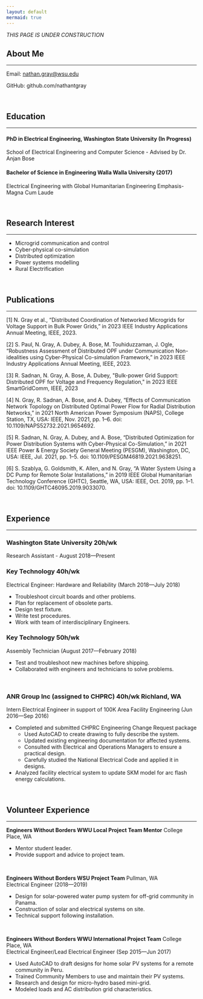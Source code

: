 ```yaml
---
layout: default
mermaid: true
---
```


*THIS PAGE IS UNDER CONSTRUCTION*

## About Me

-------------------------

Email: nathan.gray@wsu.edu

GitHub: github.com/nathantgray

<br/>

## Education

-------------------------

#### **PhD in Electrical Engineering**, Washington State University (In Progress)
School of Electrical Engineering and Computer Science - Advised by Dr. Anjan Bose

#### **Bachelor of Science in Engineering** Walla Walla University (2017)
Electrical Engineering with Global Humanitarian Engineering Emphasis-Magna Cum Laude

<br/>

## Research Interest

-------------------------

 - Microgrid communication and control
 - Cyber-physical co-simulation
 - Distributed optimization
 - Power systems modelling
 - Rural Electrification

<br/>

## Publications

-------------------------

[1] N. Gray et al., “Distributed Coordination of Networked Microgrids for Voltage Support in Bulk Power Grids,” in 2023 IEEE Industry Applications Annual Meeting, IEEE, 2023.

[2] S. Paul, N. Gray, A. Dubey, A. Bose, M. Touhiduzzaman, J. Ogle, “Robustness Assessment of Distributed OPF under 
Communication 
Non-idealities using Cyber-Physical Co-simulation Framework,” in 2023 IEEE Industry Applications Annual Meeting, IEEE, 2023.

[3] R. Sadnan, N. Gray, A. Bose, A. Dubey, "Bulk-power Grid Support: Distributed OPF for Voltage and Frequency 
Regulation," in 2023 IEEE SmartGridComm, IEEE, 2023

[4] N. Gray, R. Sadnan, A. Bose, and A. Dubey, “Effects of Communication Network Topology on Distributed Optimal 
Power Flow for Radial Distribution Networks,” in 2021 North American Power Symposium (NAPS), College Station, TX, USA: IEEE, Nov. 2021, pp. 1–6. doi: 10.1109/NAPS52732.2021.9654692.

[5] R. Sadnan, N. Gray, A. Dubey, and A. Bose, “Distributed Optimization for Power Distribution Systems with 
Cyber-Physical Co-Simulation,” in 2021 IEEE Power & Energy Society General Meeting (PESGM), Washington, DC, USA: IEEE, Jul. 2021, pp. 1–5. doi: 10.1109/PESGM46819.2021.9638251.

[6] S. Szablya, G. Goldsmith, K. Allen, and N. Gray, “A Water System Using a DC Pump for Remote Solar Installations,” in 2019 IEEE Global Humanitarian Technology Conference (GHTC), Seattle, WA, USA: IEEE, Oct. 2019, pp. 1–1. doi: 10.1109/GHTC46095.2019.9033070.

<br/>

## Experience

-------------------------

### Washington State University 20h/wk
Research Assistant - August 2018—Present

### Key Technology 40h/wk
Electrical Engineer: Hardware and Reliability (March 2018—July 2018)
  - Troubleshoot circuit boards and other problems.
  - Plan for replacement of obsolete parts.
  - Design test fixture.
  - Write test procedures.
  - Work with team of interdisciplinary Engineers.

### Key Technology 50h/wk
Assembly Technician (August 2017—February 2018)
  - Test and troubleshoot new machines before shipping.
  - Collaborated with engineers and technicians to solve problems.
<br/>

### ANR Group Inc (assigned to CHPRC) 40h/wk  Richland, WA
Intern Electrical Engineer in support of 100K Area Facility Engineering (Jun 2016—Sep 2016)

  - Completed and submitted CHPRC Engineering Change Request package
    - Used AutoCAD to create drawing to fully describe the system.
    - Updated existing engineering documentation for affected systems.
    - Consulted with Electrical and Operations Managers to ensure a practical design.
    - Carefully studied the National Electrical Code and applied it in designs.
  - Analyzed facility electrical system to update SKM model for arc flash energy calculations.

<br/>

## Volunteer Experience

-------------------------
**Engineers Without Borders WWU Local Project Team Mentor** College Place, WA
  - Mentor student leader.
  - Provide support and advice to project team.
<br/>

**Engineers Without Borders WSU Project Team**  Pullman, WA<br/>
Electrical Engineer  (2018—2019)
  - Design for solar-powered water pump system for off-grid community in Panama.
  - Construction of solar and electrical systems on site.
  - Technical support following installation.
<br/>

**Engineers Without Borders WWU International Project Team** College Place, WA <br/>
Electrical Engineer/Lead Electrical Engineer  (Sep 2015—Jun 2017)
  - Used AutoCAD to draft designs for home solar PV systems for a remote community in Peru.
  - Trained Community Members to use and maintain their PV systems.
  - Research and design for micro-hydro based mini-grid. 
  - Modeled loads and AC distribution grid characteristics.

